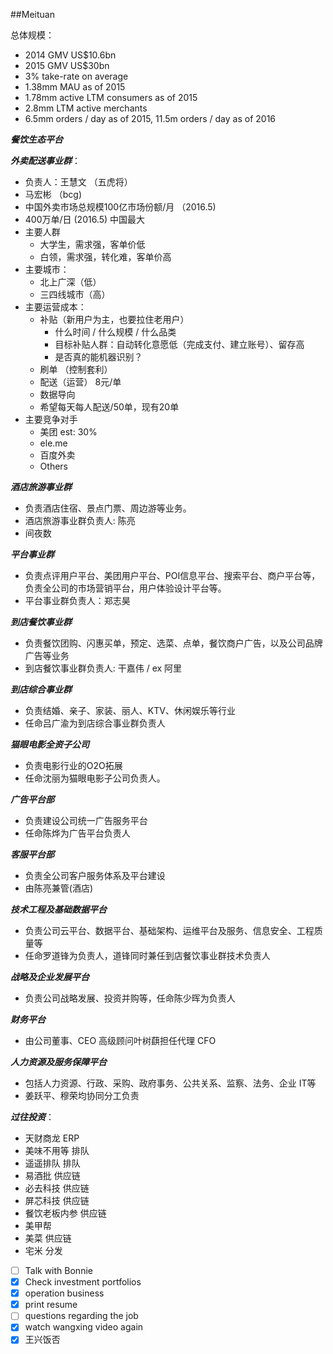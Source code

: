 ##Meituan

总体规模：

- 2014 GMV US$10.6bn
- 2015 GMV US$30bn
- 3% take-rate on average
- 1.38mm MAU as of 2015
- 1.78mm active LTM consumers as of 2015
- 2.8mm LTM active merchants
- 6.5mm orders / day as of 2015, 11.5m orders / day as of 2016

**_餐饮生态平台_**


**_外卖配送事业群_**：

- 负责人：王慧文 （五虎将）
- 马宏彬 （bcg)
- 中国外卖市场总规模100亿市场份额/月 （2016.5)
- 400万单/日 (2016.5) 中国最大
- 主要人群
	- 大学生，需求强，客单价低
	- 白领，需求强，转化难，客单价高
- 主要城市：
	- 北上广深（低）
	- 三四线城市（高）
- 主要运营成本：
	- 补贴（新用户为主，也要拉住老用户）
		- 什么时间 / 什么规模 / 什么品类
		- 目标补贴人群：自动转化意愿低（完成支付、建立账号）、留存高
		- 是否真的能机器识别？
	- 刷单 （控制套利）
	- 配送（运营） 8元/单
	- 数据导向
	- 希望每天每人配送/50单，现有20单
- 主要竞争对手
	- 美团 est: 30%
	- ele.me 
	- 百度外卖
	- Others

**_酒店旅游事业群_**

- 负责酒店住宿、景点门票、周边游等业务。
- 酒店旅游事业群负责人: 陈亮
- 间夜数

**_平台事业群_**

- 负责点评用户平台、美团用户平台、POI信息平台、搜索平台、商户平台等，负责全公司的市场营销平台，用户体验设计平台等。
- 平台事业群负责人：郑志昊

**_到店餐饮事业群_**

- 负责餐饮团购、闪惠买单，预定、选菜、点单，餐饮商户广告，以及公司品牌广告等业务
- 到店餐饮事业群负责人: 干嘉伟 / ex 阿里

**_到店综合事业群_**

- 负责结婚、亲子、家装、丽人、KTV、休闲娱乐等行业
- 任命吕广渝为到店综合事业群负责人

**_猫眼电影全资子公司_**

- 负责电影行业的O2O拓展
- 任命沈丽为猫眼电影子公司负责人。

**_广告平台部_** 

- 负责建设公司统一广告服务平台
- 任命陈烨为广告平台负责人

**_客服平台部_**

- 负责全公司客户服务体系及平台建设
- 由陈亮兼管(酒店)

**_技术工程及基础数据平台_**

- 负责公司云平台、数据平台、基础架构、运维平台及服务、信息安全、工程质量等
- 任命罗道锋为负责人，道锋同时兼任到店餐饮事业群技术负责人

**_战略及企业发展平台_**

- 负责公司战略发展、投资并购等，任命陈少晖为负责人

**_财务平台_**

- 由公司董事、CEO 高级顾问叶树蕻担任代理 CFO

**_人力资源及服务保障平台_**

- 包括人力资源、行政、采购、政府事务、公共关系、监察、法务、企业 IT等
- 姜跃平、穆荣均协同分工负责

**_过往投资_**：

- 天财商龙 ERP
- 美味不用等 排队
- 遥遥排队 排队
- 易酒批 供应链
- 必去科技 供应链
- 屏芯科技 供应链
- 餐饮老板内参 供应链
- 美甲帮
- 美菜 供应链
- 宅米 分发


- [ ] Talk with Bonnie
- [x] Check investment portfolios
- [x] operation business
- [x] print resume
- [ ] questions regarding the job
- [x] watch wangxing video again
- [x] 王兴饭否